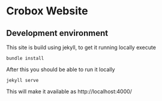 Crobox Website
====================

Development environment
------------------------
This site is build using jekyll, to get it running locally execute

```
bundle install
```

After this you should be able to run it locally

```
jekyll serve
```

This will make it available as http://localhost:4000/